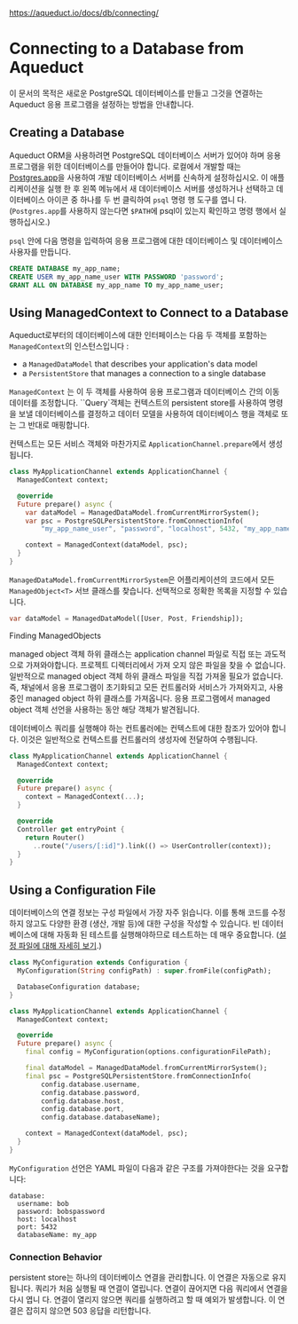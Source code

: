 https://aqueduct.io/docs/db/connecting/

# Connecting to a Database from Aqueduct

이 문서의 목적은 새로운 PostgreSQL 데이터베이스를 만들고 그것을 연결하는 Aqueduct 응용 프로그램을 설정하는 방법을 안내합니다.

## Creating a Database

Aqueduct ORM을 사용하려면 PostgreSQL 데이터베이스 서버가 있어야 하며 응용 프로그램을 위한 데이터베이스를 만들어야 합니다. 로컬에서 개발할 때는 [Postgres.app](https://postgresapp.com)을 사용하여 개발 데이터베이스 서버를 신속하게 설정하십시오. 이 애플리케이션을 실행 한 후 왼쪽 메뉴에서 새 데이터베이스 서버를 생성하거나 선택하고 데이터베이스 아이콘 중 하나를 두 번 클릭하여 `psql` 명령 행 도구를 엽니 다. (`Postgres.app`를 사용하지 않는다면 `$PATH`에 psql이 있는지 확인하고 명령 행에서 실행하십시오.)

`psql` 안에 다음 명령을 입력하여 응용 프로그램에 대한 데이터베이스 및 데이터베이스 사용자를 만듭니다.

```sql
CREATE DATABASE my_app_name;
CREATE USER my_app_name_user WITH PASSWORD 'password';
GRANT ALL ON DATABASE my_app_name TO my_app_name_user;
```

## Using ManagedContext to Connect to a Database

Aqueduct로부터의 데이터베이스에 대한 인터페이스는 다음 두 객체를 포함하는`ManagedContext`의 인스턴스입니다 :

- a `ManagedDataModel` that describes your application's data model
- a `PersistentStore` that manages a connection to a single database

`ManagedContext` 는 이 두 객체를 사용하여 응용 프로그램과 데이터베이스 간의 이동 데이터를 조정합니다. ``Query<T>`객체는 컨텍스트의 persistent store를 사용하여 명령을 보낼 데이터베이스를 결정하고 데이터 모델을 사용하여 데이터베이스 행을 객체로 또는 그 반대로 매핑합니다.

컨텍스트는 모든 서비스 객체와 마찬가지로 `ApplicationChannel.prepare`에서 생성됩니다.

```dart
class MyApplicationChannel extends ApplicationChannel {
  ManagedContext context;

  @override
  Future prepare() async {
    var dataModel = ManagedDataModel.fromCurrentMirrorSystem();
    var psc = PostgreSQLPersistentStore.fromConnectionInfo(
        "my_app_name_user", "password", "localhost", 5432, "my_app_name");

    context = ManagedContext(dataModel, psc);
  }
}
```

`ManagedDataModel.fromCurrentMirrorSystem`은 어플리케이션의 코드에서 모든 `ManagedObject<T>` 서브 클래스를 찾습니다. 선택적으로 정확한 목록을 지정할 수 있습니다.

```dart
var dataModel = ManagedDataModel([User, Post, Friendship]);
```

Finding ManagedObjects

managed  object 객체 하위 클래스는 application channel 파일로 직접 또는 과도적으로 가져와야합니다. 프로젝트 디렉터리에서 가져 오지 않은 파일을 찾을 수 없습니다. 일반적으로 managed  object 객체 하위 클래스 파일을 직접 가져올 필요가 없습니다. 즉, 채널에서 응용 프로그램이 초기화되고 모든 컨트롤러와 서비스가 가져와지고, 사용중인 managed  object 하위 클래스를 가져옵니다. 응용 프로그램에서 managed  object 객체 선언을 사용하는 동안 해당 객체가 발견됩니다.

데이터베이스 쿼리를 실행해야 하는 컨트롤러에는 컨텍스트에 대한 참조가 있어야 합니다. 이것은 일반적으로 컨텍스트를 컨트롤러의 생성자에 전달하여 수행됩니다.

```dart
class MyApplicationChannel extends ApplicationChannel {
  ManagedContext context;

  @override
  Future prepare() async {
    context = ManagedContext(...);
  }

  @override
  Controller get entryPoint {
    return Router()
      ..route("/users/[:id]").link(() => UserController(context));
  }
}
```

## Using a Configuration File

데이터베이스의 연결 정보는 구성 파일에서 가장 자주 읽습니다. 이를 통해 코드를 수정하지 않고도 다양한 환경 (생산, 개발 등)에 대한 구성을 작성할 수 있습니다. 빈 데이터베이스에 대해 자동화 된 테스트를 실행해야하므로 테스트하는 데 매우 중요합니다. ([설정 파일에 대해 자세히 보기](https://aqueduct.io/docs/application/configure/).)

```dart
class MyConfiguration extends Configuration {
  MyConfiguration(String configPath) : super.fromFile(configPath);

  DatabaseConfiguration database;
}

class MyApplicationChannel extends ApplicationChannel {
  ManagedContext context;

  @override
  Future prepare() async {
    final config = MyConfiguration(options.configurationFilePath);

    final dataModel = ManagedDataModel.fromCurrentMirrorSystem();
    final psc = PostgreSQLPersistentStore.fromConnectionInfo(
        config.database.username,
        config.database.password,
        config.database.host,
        config.database.port,
        config.database.databaseName);        

    context = ManagedContext(dataModel, psc);
  }
}
```

`MyConfiguration` 선언은 YAML 파일이 다음과 같은 구조를 가져야한다는 것을 요구합니다:

```
database:
  username: bob
  password: bobspassword
  host: localhost
  port: 5432
  databaseName: my_app
```

### Connection Behavior

persistent store는 하나의 데이터베이스 연결을 관리합니다. 이 연결은 자동으로 유지됩니다. 쿼리가 처음 실행될 때 연결이 열립니다. 연결이 끊어지면 다음 쿼리에서 연결을 다시 엽니 다. 연결이 열리지 않으면 쿼리를 실행하려고 할 때 예외가 발생합니다. 이 연결은 잡히지 않으면 503 응답을 리턴합니다.

